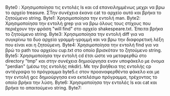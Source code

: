 Byte0 : Χρησιμοποίησα τις εντολές ls και cd επανειλημμένως μεχρι να βρω το αρχείο treasure. ΣΤην συνέχεια έκανα cat το αρχείο αυτό και βρήκα το ζητούμενο string.
Byte1: Χρησιμοποίησα την εντολή man. 
Byte2: Χρησιμοποίησα την εντολή grep για να βρω όλους τους στίχους που περιέχουν την φράση "will find" στο αρχείο shakespeare.txt. Έπειτα βρήκα το ζητούμενο string.
Byte3: Χρησιμοποίησα την εντολή diff για να συγκρίνω τα δυο αρχεία γραμμή-γραμμή και να βρω την διαφορετική λέξη που είναι και η ζητούμενη.
Byte4: Χρησιμοποίησα την εντολή  find  για να βρώ το path του αρχείου cup.txt στο οποίο βρισκόταν το ζητούμενο string.
Byte5: Χρησιμοποίησα την εντολή cd έτσι ώστε να μεταφερθώ στο directory "tmp" και στην συνέχεια δημιούργησα εναν υποφάκελο με όνομα "perdian" (μέσω της εντολής mkdir). Με την βοήθεια της εντολής cp αντέγραψα το πρόγραμμα byte5.c στον προαναφερθέντα φάκελο και με την εντολή gcc δημιούργησα ενα εκτελέσιμο πρόγραμμα, τρέχοντας το οποίο βρήκα την λύση.
Byte6: Χρησιμοποίησα την εντολές ls και cat και βρήκα το απαιτούμενο string.
Byte7:
 